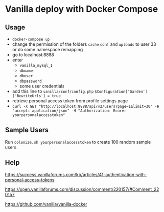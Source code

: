# Vanilla deploy with Docker Compose
## Usage
- `docker-compose up`
- change the permission of the folders `cache` `conf` and `uploads` to user 33 or do some namespace remapping
- go to localhost:8888
- enter
  - `vanilla_mysql_1`
  - `dbname`
  - `dbuser`
  - `dbpassword`
  - some user credentials
- add this line to `vanilla/conf/config.php`
 ```$Configuration['Garden']['RewriteUrls'] = true```
- retrieve personal access token from profile settings page
- `curl -X GET "http://localhost:8888/api/v2/users?page=1&limit=30" -H  "accept: application/json" -H "Authorization: Bearer yourpersonalaccesstoken"`

## Sample Users
Run `colonize.sh yourpersonalaccesstoken` to create 100 random sample users.

## Help
https://success.vanillaforums.com/kb/articles/41-authentication-with-personal-access-tokens

https://open.vanillaforums.com/discussion/comment/220157/#Comment_220157

https://github.com/vanilla/vanilla-docker
